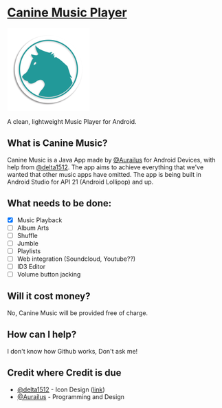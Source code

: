 # [Canine Music Player](http://canine.woofbark.dog)
[![Canine Music Logo](https://github.com/Aurailus/CanineMusic/blob/master/app/src/main/res/mipmap-xxxhdpi/ic_launcher.png)](http://canine.woofbark.dog)

A clean, lightweight Music Player for Android.

## What is Canine Music?
Canine Music is a Java App made by [@Aurailus](https://github.com/Aurailus) for Android Devices, with help from [@delta1512](https://github.com/delta1512). The app aims to achieve everything that we've wanted that other music apps have omitted. The app is being built in Android Studio for API 21 (Android Lollipop) and up.

## What needs to be done:
- [x] Music Playback
- [ ] Album Arts
- [ ] Shuffle
- [ ] Jumble
- [ ] Playlists
- [ ] Web integration (Soundcloud, Youtube??)
- [ ] ID3 Editor
- [ ] Volume button jacking

## Will it cost money?
No, Canine Music will be provided free of charge.

## How can I help?
I don't know how Github works, Don't ask me!

## Credit where Credit is due
- [@delta1512](https://github.com/Aurailus) - Icon Design \([link](https://github.com/delta1512/open_icon_set)\)
- [@Aurailus](https://github.com/delta1512) - Programming and Design
